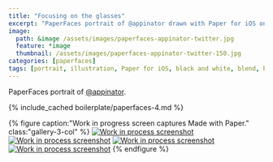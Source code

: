 ```yaml
---
title: "Focusing on the glasses"
excerpt: "PaperFaces portrait of @appinator drawn with Paper for iOS on an iPad."
image: 
  path: &image /assets/images/paperfaces-appinator-twitter.jpg 
  feature: *image
  thumbnail: /assets/images/paperfaces-appinator-twitter-150.jpg
categories: [paperfaces]
tags: [portrait, illustration, Paper for iOS, black and white, blend, bokeh]
---
```


PaperFaces portrait of [@appinator](https://twitter.com/appinator).

{% include_cached boilerplate/paperfaces-4.md %}

{% figure caption:"Work in progress screen captures Made with Paper." class:"gallery-3-col" %}
[![Work in process screenshot](/assets/images/paperfaces-appinator-process-1-600.jpg)](/assets/images/paperfaces-appinator-process-1-lg.jpg)
[![Work in process screenshot](/assets/images/paperfaces-appinator-process-2-600.jpg)](/assets/images/paperfaces-appinator-process-2-lg.jpg)
[![Work in process screenshot](/assets/images/paperfaces-appinator-process-3-600.jpg)](/assets/images/paperfaces-appinator-process-3-lg.jpg)
[![Work in process screenshot](/assets/images/paperfaces-appinator-process-4-600.jpg)](/assets/images/paperfaces-appinator-process-4-lg.jpg)
{% endfigure %}

